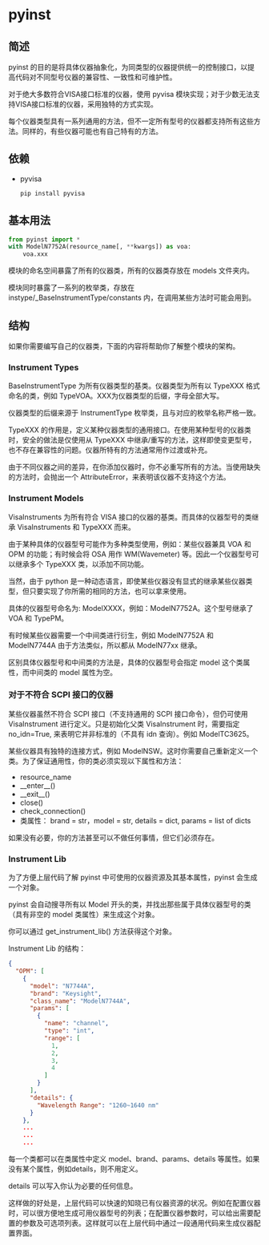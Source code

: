 # pyinst

## 简述

pyinst 的目的是将具体仪器抽象化，为同类型的仪器提供统一的控制接口，以提高代码对不同型号仪器的兼容性、一致性和可维护性。

对于绝大多数符合VISA接口标准的仪器，使用 pyvisa 模块实现；对于少数无法支持VISA接口标准的仪器，采用独特的方式实现。

每个仪器类型具有一系列通用的方法，但不一定所有型号的仪器都支持所有这些方法。同样的，有些仪器可能也有自己特有的方法。

## 依赖

* pyvisa
    ``` Bash
    pip install pyvisa
    ```

## 基本用法

``` Python
from pyinst import *
with ModelN7752A(resource_name[, **kwargs]) as voa:
    voa.xxx
```

模块的命名空间暴露了所有的仪器类，所有的仪器类存放在 models 文件夹内。

模块同时暴露了一系列的枚举类，存放在 instype/_BaseInstrumentType/constants 内，在调用某些方法时可能会用到。

## 结构

如果你需要编写自己的仪器类，下面的内容将帮助你了解整个模块的架构。

### Instrument Types

BaseInstrumentType 为所有仪器类型的基类。仪器类型为所有以 TypeXXX 格式命名的类，例如 TypeVOA。XXX为仪器类型的后缀，字母全部大写。

仪器类型的后缀来源于 InstrumentType 枚举类，且与对应的枚举名称严格一致。

TypeXXX 的作用是，定义某种仪器类型的通用接口。在使用某种型号的仪器类时，安全的做法是仅使用从 TypeXXX 中继承/重写的方法，这样即使变更型号，也不存在兼容性的问题。仪器所特有的方法通常用作过渡或补充。

由于不同仪器之间的差异，在你添加仪器时，你不必重写所有的方法。当使用缺失的方法时，会抛出一个 AttributeError，来表明该仪器不支持这个方法。

### Instrument Models

VisaInstruments 为所有符合 VISA 接口的仪器的基类。而具体的仪器型号的类继承 VisaInstruments 和 TypeXXX 而来。

由于某种具体的仪器型号可能作为多种类型使用，例如：某些仪器兼具 VOA 和 OPM 的功能；有时候会将 OSA 用作 WM(Wavemeter) 等。因此一个仪器型号可以继承多个 TypeXXX 类，以添加不同功能。

当然，由于 python 是一种动态语言，即使某些仪器没有显式的继承某些仪器类型，但只要实现了你所需的相同的方法，也可以拿来使用。

具体的仪器型号命名为: ModelXXXX，例如：ModelN7752A。这个型号继承了 VOA 和 TypePM。

有时候某些仪器需要一个中间类进行衍生，例如 ModelN7752A 和 ModelN7744A 由于方法类似，所以都从 ModelN77xx 继承。

区别具体仪器型号和中间类的方法是，具体的仪器型号会指定 model 这个类属性，而中间类的 model 属性为空。

### 对于不符合 SCPI 接口的仪器

某些仪器虽然不符合 SCPI 接口（不支持通用的 SCPI 接口命令），但仍可使用 VisaInstrument 进行定义。只是初始化父类 VisaInstrument 时，需要指定 no_idn=True, 来表明它并非标准的（不具有 idn 查询）。例如 ModelTC3625。

某些仪器具有独特的连接方式，例如 ModelNSW。这时你需要自己重新定义一个类。为了保证通用性，你的类必须实现以下属性和方法：

* resource_name
* \_\_enter\_\_()
* \_\_exit\_\_()
* close()
* check_connection()
* 类属性： brand = str，model = str, details = dict, params = list of dicts

如果没有必要，你的方法甚至可以不做任何事情，但它们必须存在。

### Instrument Lib

为了方便上层代码了解 pyinst 中可使用的仪器资源及其基本属性，pyinst 会生成一个对象。

pyinst 会自动搜寻所有以 Model 开头的类，并找出那些属于具体仪器型号的类（具有非空的 model 类属性）来生成这个对象。

你可以通过 get_instrument_lib() 方法获得这个对象。

Instrument Lib 的结构：

``` json
{
  "OPM": [
    {
      "model": "N7744A",
      "brand": "Keysight",
      "class_name": "ModelN7744A",
      "params": [
        {
          "name": "channel",
          "type": "int",
          "range": [
            1,
            2,
            3,
            4
          ]
        }
      ],
      "details": {
        "Wavelength Range": "1260~1640 nm"
      }
    },
    ...
    ...
    ...
```

每一个类都可以在类属性中定义 model、brand、params、details 等属性。如果没有某个属性，例如details，则不用定义。

details 可以写入你认为必要的任何信息。

这样做的好处是，上层代码可以快速的知晓已有仪器资源的状况。例如在配置仪器时，可以很方便地生成可用仪器型号的列表；在配置仪器参数时，可以给出需要配置的参数及可选项列表。这样就可以在上层代码中通过一段通用代码来生成仪器配置界面。